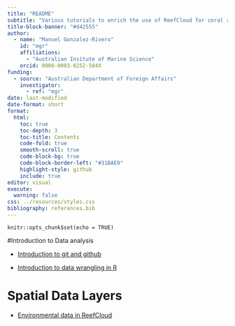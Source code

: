 ```yaml
---
title: "README"
subtitle: "Various tutorials to enrich the use of ReefCloud for coral reef monitoring and reporting"
title-block-banner: "#d42555"
author:
  - name: "Manuel Gonzalez-Rivero"
    id: "mgr"
    affiliations:
      - "Australian Insitute of Marine Science"
    orcid: 0000-0003-0252-584X
funding:
  - source: "Australian Department of Foreign Affairs"
    investigator: 
      - ref: "mgr"
date: last-modified
date-format: short
format: 
  html:
    toc: true
    toc-depth: 3
    toc-title: Contents
    code-fold: true
    smooth-scroll: true
    code-block-bg: true
    code-block-border-left: "#31BAE9"
    highlight-style: github
    include: true
editor: visual
execute:
  warning: false
css: ../resources/styles.css
bibliography: references.bib
---
```



```{r setup, include=FALSE}
knitr::opts_chunk$set(echo = TRUE)
```

   


#Introduction to Data analysis 
- [Introduction to git and github](http://www.flutterbys.com.au/stats/tut/tut19.1.html)
<!-- - [Introduction to reproducibility and Rmarkdown](reproducible_research_rmarkdown.html) -->
<!-- - [Reproducible research - containers](reproducible_research_docker.html) -->
- [Introduction to data wrangling in R](http://www.flutterbys.com.au/stats/tut/tut2.4.html)
<!-- - [Introduction to data wrangling in R](data_manipulation.html) -->
<!-- - [Introduction to the Grammar of Graphics in R](grammar_of_graphics.html) -->

# Spatial Data Layers
- [Environmental data in ReefCloud](https://github.com/ReefCloud/Spatial_Data/blob/main/env_cov/extract_env.html)

<!-- ## Generalized linear models -->

<!-- - [GLM from first principles (nearly)](glm_part1.html) -->
<!-- - [Introduction to Generalized Additive Models (GAM)](gam_part1.html) -->

<!-- # Presentations -->

<!-- - [Course introduction (pres1.html)](pres1.html) -->
<!-- - [Introduction to git/github (pres19.1.html)](pres19.1.html) -->
<!-- - [Introduction to reproducibility and Rmarkdown (pres19.3.html)](pres19.3.html) -->
<!-- - [Introduction to data wrangling in R (pres2.4.html)](pres2.4.html) -->
<!-- - [Introduction to the Grammar of Graphics  R (pres5.2.html)](pres5.2.html) -->
<!-- - [Introduction to the Generalized linear modeling (pres7.1.html)](pres7.1.html) -->
<!-- - [More generalized linear modeling (pres7.2.html)](pres7.2.html) -->
<!-- - [Generalized linear mixed models (pres11.html)](pres11.html) -->
<!-- - [Generalized Additive Models (pres.8.html)](pres.8.html) -->
<!-- - [Regression Trees (pres9.html)](pres9.html) -->
<!-- - [Bayesian linear modelling (pres10.html)](pres10.html) -->
<!-- - [Intro to Multivariate (pres13.html)](pres13.html) -->
<!-- - [Multivariate: R-mode (pres14.html)](pres14.html) -->
<!-- - [Multivariate: Q-mode (pres15.html)](pres15.html) -->


